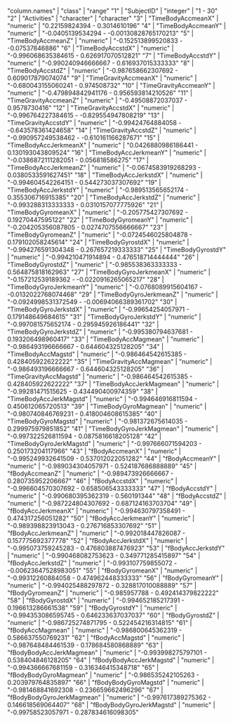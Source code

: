 "column.names" | "class" | "range"
"1" | "SubjectID" | "integer" | "1 - 30"
"2" | "Activities" | "character" | "character"
"3" | "TimeBodyAccmeanX" | "numeric" | "0.22159824394 - 0.3014610196"
"4" | "TimeBodyAccmeanY" | "numeric" | "-0.0405139534294 - -0.00130828765170213"
"5" | "TimeBodyAccmeanZ" | "numeric" | "-0.152513899520833 - -0.07537846886"
"6" | "TimeBodyAccstdX" | "numeric" | "-0.996068635384615 - 0.626917070512821"
"7" | "TimeBodyAccstdY" | "numeric" | "-0.990240946666667 - 0.616937015333333"
"8" | "TimeBodyAccstdZ" | "numeric" | "-0.987658662307692 - 0.609017879074074"
"9" | "TimeGravityAccmeanX" | "numeric" | "-0.680043155060241 - 0.974508732"
"10" | "TimeGravityAccmeanY" | "numeric" | "-0.479894842941176 - 0.956593814210526"
"11" | "TimeGravityAccmeanZ" | "numeric" | "-0.49508872037037 - 0.9578730416"
"12" | "TimeGravityAccstdX" | "numeric" | "-0.996764227384615 - -0.829554947808219"
"13" | "TimeGravityAccstdY" | "numeric" | "-0.99424764884058 - -0.643578361424658"
"14" | "TimeGravityAccstdZ" | "numeric" | "-0.990957249538462 - -0.610161166287671"
"15" | "TimeBodyAccJerkmeanX" | "numeric" | "0.0426880986186441 - 0.130193043809524"
"16" | "TimeBodyAccJerkmeanY" | "numeric" | "-0.0386872111282051 - 0.056818586275"
"17" | "TimeBodyAccJerkmeanZ" | "numeric" | "-0.0674583919268293 - 0.0380533591627451"
"18" | "TimeBodyAccJerkstdX" | "numeric" | "-0.994604542264151 - 0.544273037307692"
"19" | "TimeBodyAccJerkstdY" | "numeric" | "-0.989513565652174 - 0.355306716915385"
"20" | "TimeBodyAccJerkstdZ" | "numeric" | "-0.993288313333333 - 0.0310157077775926"
"21" | "TimeBodyGyromeanX" | "numeric" | "-0.205775427307692 - 0.19270447595122"
"22" | "TimeBodyGyromeanY" | "numeric" | "-0.204205356087805 - 0.0274707556666667"
"23" | "TimeBodyGyromeanZ" | "numeric" | "-0.0724546025804878 - 0.179102058245614"
"24" | "TimeBodyGyrostdX" | "numeric" | "-0.994276591304348 - 0.267657219333333"
"25" | "TimeBodyGyrostdY" | "numeric" | "-0.994210471914894 - 0.476518714444444"
"26" | "TimeBodyGyrostdZ" | "numeric" | "-0.985538363333333 - 0.564875818162963"
"27" | "TimeBodyGyroJerkmeanX" | "numeric" | "-0.157212539189362 - -0.0220916265065217"
"28" | "TimeBodyGyroJerkmeanY" | "numeric" | "-0.0768089915604167 - -0.0132022768074468"
"29" | "TimeBodyGyroJerkmeanZ" | "numeric" | "-0.0924998531372549 - -0.00694066389361702"
"30" | "TimeBodyGyroJerkstdX" | "numeric" | "-0.99654254057971 - 0.179148649684615"
"31" | "TimeBodyGyroJerkstdY" | "numeric" | "-0.997081575652174 - 0.295945926186441"
"32" | "TimeBodyGyroJerkstdZ" | "numeric" | "-0.995380794637681 - 0.193206498960417"
"33" | "TimeBodyAccMagmean" | "numeric" | "-0.986493196666667 - 0.644604325128205"
"34" | "TimeBodyAccMagstd" | "numeric" | "-0.986464542615385 - 0.428405922622222"
"35" | "TimeGravityAccMagmean" | "numeric" | "-0.986493196666667 - 0.644604325128205"
"36" | "TimeGravityAccMagstd" | "numeric" | "-0.986464542615385 - 0.428405922622222"
"37" | "TimeBodyAccJerkMagmean" | "numeric" | "-0.99281471515625 - 0.434490400974359"
"38" | "TimeBodyAccJerkMagstd" | "numeric" | "-0.994646916811594 - 0.450612065720513"
"39" | "TimeBodyGyroMagmean" | "numeric" | "-0.980740846769231 - 0.418004608615385"
"40" | "TimeBodyGyroMagstd" | "numeric" | "-0.981372675614035 - 0.299975979851852"
"41" | "TimeBodyGyroJerkMagmean" | "numeric" | "-0.997322526811594 - 0.0875816618205128"
"42" | "TimeBodyGyroJerkMagstd" | "numeric" | "-0.997666071594203 - 0.250173204117966"
"43" | "fBodyAccmeanX" | "numeric" | "-0.995249932641509 - 0.537012022051282"
"44" | "fBodyAccmeanY" | "numeric" | "-0.989034304057971 - 0.524187686888889"
"45" | "fBodyAccmeanZ" | "numeric" | "-0.989473926666667 - 0.280735952206667"
"46" | "fBodyAccstdX" | "numeric" | "-0.996604570307692 - 0.658506543333333"
"47" | "fBodyAccstdY" | "numeric" | "-0.990680395362319 - 0.560191344"
"48" | "fBodyAccstdZ" | "numeric" | "-0.987224804307692 - 0.687124163703704"
"49" | "fBodyAccJerkmeanX" | "numeric" | "-0.994630797358491 - 0.474317256051282"
"50" | "fBodyAccJerkmeanY" | "numeric" | "-0.989398823913043 - 0.276716853307692"
"51" | "fBodyAccJerkmeanZ" | "numeric" | "-0.992018447826087 - 0.157775692377778"
"52" | "fBodyAccJerkstdX" | "numeric" | "-0.995073759245283 - 0.476803887476923"
"53" | "fBodyAccJerkstdY" | "numeric" | "-0.990468082753623 - 0.349771285415897"
"54" | "fBodyAccJerkstdZ" | "numeric" | "-0.993107759855072 - -0.00623647528983051"
"55" | "fBodyGyromeanX" | "numeric" | "-0.99312260884058 - 0.474962448333333"
"56" | "fBodyGyromeanY" | "numeric" | "-0.994025488297872 - 0.328817010088889"
"57" | "fBodyGyromeanZ" | "numeric" | "-0.985957788 - 0.492414379822222"
"58" | "fBodyGyrostdX" | "numeric" | "-0.994652185217391 - 0.196613286661538"
"59" | "fBodyGyrostdY" | "numeric" | "-0.994353086595745 - 0.646233637037037"
"60" | "fBodyGyrostdZ" | "numeric" | "-0.986725274871795 - 0.522454216314815"
"61" | "fBodyAccMagmean" | "numeric" | "-0.986800645362319 - 0.586637550769231"
"62" | "fBodyAccMagstd" | "numeric" | "-0.987648484461539 - 0.178684580868889"
"63" | "fBodyBodyAccJerkMagmean" | "numeric" | "-0.993998275797101 - 0.538404846128205"
"64" | "fBodyBodyAccJerkMagstd" | "numeric" | "-0.994366667681159 - 0.316346415348718"
"65" | "fBodyBodyGyroMagmean" | "numeric" | "-0.986535242105263 - 0.203979764835897"
"66" | "fBodyBodyGyroMagstd" | "numeric" | "-0.981468841692308 - 0.236659662496296"
"67" | "fBodyBodyGyroJerkMagmean" | "numeric" | "-0.997617389275362 - 0.146618569064407"
"68" | "fBodyBodyGyroJerkMagstd" | "numeric" | "-0.99758523057971 - 0.287834616098305"
